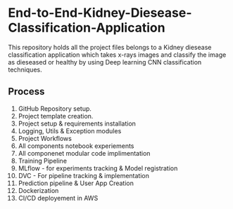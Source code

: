 # End-to-End-Kidney-Diesease-Classification-Application
This repository holds all the project files belongs to a Kidney diesease classification application which takes x-rays images and classify the image as dieseased or healthy by using Deep learning CNN classification techniques.

## Process 
1. GitHub Repository setup.
2. Project template creation.
3. Project setup & requirements installation
4. Logging, Utils & Exception modules
5. Project Workflows
6. All components notebook experiements
7. All componenet modular code implimentation
8. Training Pipeline
9. MLflow - for experiments tracking & Model registration
10. DVC - For pipeline tracking & implementation
11. Prediction pipeline & User App Creation
12. Dockerization
13. CI/CD deployement in AWS
